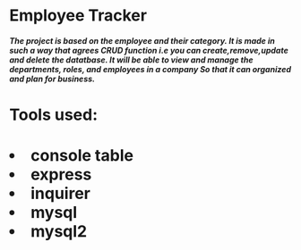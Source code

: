 <h1>Employee Tracker</h1>
<h5>The project is based on the employee and their category. It is made in such a way that agrees CRUD function i.e you can create,remove,update and delete the datatbase. It will be able  to view and manage the departments, roles, and employees in a company
So that it can organized and plan for business.<h5>
<h1>Tools used: <h1>
<li>console table 
   <li> express 
  <li>  inquirer 
  <li>  mysql 
   <li> mysql2 
  